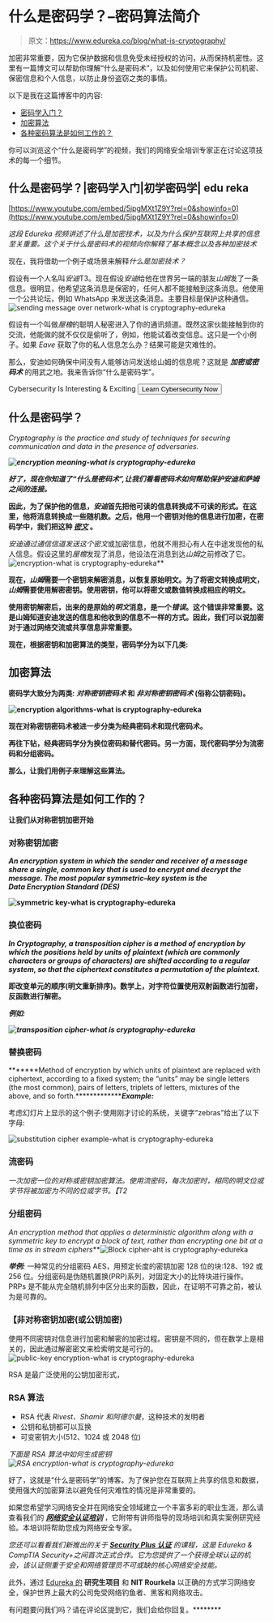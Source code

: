 # 什么是密码学？–密码算法简介

> 原文：<https://www.edureka.co/blog/what-is-cryptography/>

加密非常重要，因为它保护数据和信息免受未经授权的访问，从而保持机密性。这里有一篇博文可以帮助你理解“什么是密码术”，以及如何使用它来保护公司机密、保密信息和个人信息，以防止身份盗窃之类的事情。

以下是我在这篇博客中的内容:

*   [密码学入门？](#Encrypt)
*   [加密算法](#Encryptalgo)
*   [各种密码算法是如何工作的？](#Encryptworks)

你可以浏览这个“什么是密码学”的视频，我们的[](https://www.edureka.co/cybersecurity-certification-training)网络安全培训专家正在讨论这项技术的每一个细节。

## **什么是密码学？|密码学入门|初学密码学| edu reka**



[https://www.youtube.com/embed/5jpgMXt1Z9Y?rel=0&showinfo=0](https://www.youtube.com/embed/5jpgMXt1Z9Y?rel=0&showinfo=0)

*这段 Edureka 视频讲述了什么是加密技术，以及为什么保护互联网上共享的信息至关重要。这个关于什么是密码术的视频向你解释了基本概念以及各种加密技术*

现在，我将借助一个例子或场景来解释*什么是加密技术？*

假设有一个人名叫*安迪*T3。现在假设*安迪*给他在世界另一端的朋友*山姆*发了一条信息。很明显，他希望这条消息是保密的，任何人都不能接触到这条消息。他使用一个公共论坛，例如 WhatsApp 来发送这条消息。主要目标是保护这种通信。 ![sending message over network-what is cryptography-edureka](img/8409733e187391ca3ee3c4e490ed355d.png)

假设有一个叫做*屋檐*的聪明人秘密进入了你的通讯频道。既然这家伙能接触到你的交流，他能做的就不仅仅是偷听了，例如，他能试着改变信息。这只是一个小例子。如果 *Eave* 获取了你的私人信息怎么办？结果可能是灾难性的。

那么，安迪如何确保中间没有人能够访问发送给山姆的信息呢？这就是 ***加密或密码术*** 的用武之地。我来告诉你“什么是密码学”。

Cybersecurity Is Interesting & Exciting [<button>Learn Cybersecurity Now</button>](https://www.edureka.co/cybersecurity-certification-training)

## **什么是密码学？**

*Cryptography is the practice and study of techniques for securing communication and data in the presence of adversaries.*

***![encryption meaning-what is cryptography-edureka](img/a19c5926c9e8fbf68cfc5a39b1bee4f1.png)***

***好了，现在你知道了“什么是密码术”,让我们看看密码术如何帮助保护安迪和萨姆之间的连接。***

**因此，为了保护他的信息，*安迪*首先把他可读的信息转换成不可读的形式。在这里，他将消息转换成一些随机数。之后，他用一个密钥对他的信息进行加密，在密码学中，我们把这种 [***密文***](https://en.wikipedia.org/wiki/Ciphertext) 。**

***安迪*通过通信信道发送这个*密文*或加密信息，他就不用担心有人在中途发现他的私人信息。假设这里的*屋檐*发现了消息，他设法在消息到达*山姆*之前修改了它。![encryption-what is cryptography-edureka](img/a3169688cdb075a7b85ca7e687228b75.png)**

**现在，*山姆*需要一个密钥来解密消息，以恢复原始明文。为了将密文转换成明文，*山姆*需要使用解密密钥。使用密钥，他可以将密文或数值转换成相应的明文。**

**使用密钥解密后，出来的是原始的*明文*消息，是一个*错误*。这个错误非常重要。这是山姆知道安迪发送的信息和他收到的信息不一样的方式。因此，我们可以说加密对于通过网络交流或共享信息非常重要。**

**现在，根据密钥和加密算法的类型，密码学分为以下几类:**

## ****加密算法****

**密码学大致分为两类: ***对称密钥密码术*** 和 ***非对称密钥密码术*** (俗称公钥密码)。**

**![encryption algorithms-what is cryptography-edureka](img/e83a381670695814b53eea4fe1bbc5b5.png)**

**现在对称密钥密码术被进一步分类为经典密码术和现代密码术。**

**再往下钻，经典密码学分为换位密码和替代密码。另一方面，现代密码学分为流密码和分组密码。**

**那么，让我们用例子来理解这些算法。**

## ****各种密码算法是如何工作的？****

**让我们从对称密钥加密开始**

### ****对称密钥加密****

***An encryption system in which the sender and receiver of a message share a single, common key that is used to encrypt and decrypt the message. The most popular symmetric–key system is the Data Encryption Standard (DES)***

****![symmetric key-what is cryptography-edureka](img/88e195bf12a81d1650794a7e75c7279f.png)****

### ******换位密码******

*****In Cryptography, a transposition cipher is a method of encryption by which the positions held by units of plaintext (which are commonly characters or groups of characters) are shifted according to a regular system, so that the ciphertext constitutes a permutation of the plaintext.*****

******即改变单元的顺序(明文重新排序)。数学上，对字符位置使用双射函数进行加密，反函数进行解密。******

*********例如:*********

*********![transposition cipher-what is cryptography-edureka](img/e227d0c1e0758f69d7cec29461278dfb.png)*********

### ********替换密码********

*******Method of encryption by which units of plaintext are replaced with ciphertext, according to a fixed system; the “units” may be single letters (the most common), pairs of letters, triplets of letters, mixtures of the above, and so forth.****************Example:***

考虑幻灯片上显示的这个例子:使用刚才讨论的系统，关键字“zebras”给出了以下字母:

![substitution cipher example-what is cryptography-edureka](img/85a6f0054e3be5f98bee144fcf9bebd9.png)

### **流密码**

*一次加密一位的对称或密钥加密算法。使用流密码，每次加密时，相同的明文位或字节将被加密为不同的位或字节。【T2*

### **分组密码**

*An encryption method that applies a deterministic algorithm along with a symmetric key to encrypt a block of text, rather than encrypting one bit at a time as in stream ciphers***![Block cipher-aht is cryptography-edureka](img/873bc1c954a1c9017895c626fc4593a8.png)

***举例:*** 一种常见的分组密码 AES，用预定长度的密钥加密 128 位的块:128、192 或 256 位。分组密码是伪随机置换(PRP)系列，对固定大小的比特块进行操作。PRPs 是不能从完全随机排列中区分出来的函数，因此，在证明不可靠之前，被认为是可靠的。

### **【非对称密钥加密(或公钥加密)**

使用不同密钥对信息进行加密和解密的加密过程。密钥是不同的，但在数学上是相关的，因此通过解密密文来检索明文是可行的。![public-key encryption-what is cryptography-edureka](img/5ef0db60f3966de97d71f59750bd8d74.png)

RSA 是最广泛使用的公钥加密形式，

### **RSA 算法**

*   RSA 代表 *Rivest、Shamir 和阿德尔曼*，这种技术的发明者
*   公钥和私钥都可以互换
*   可变密钥大小(512、1024 或 2048 位)

*下面是 RSA 算法中如何生成密钥* *![RSA encryption-what is cryptography-edureka](img/0344b33a526a58b990cce1e757140afc.png)*

好了，这就是“什么是密码学”的博客。为了保护您在互联网上共享的信息和数据，使用强大的加密算法以避免任何灾难性的情况是非常重要的。

如果您希望学习网络安全并在网络安全领域建立一个丰富多彩的职业生涯，那么请查看我们的 [***网络安全认证培训***](https://www.edureka.co/cybersecurity-certification-training) ，它附带有讲师指导的现场培训和真实案例研究经验。本培训将帮助您成为网络安全专家。

*您还可以看看我们新推出的关于 [**Security Plus 认证**](https://www.edureka.co/comptia-security-plus-certification-training) 的课程，这是 Edureka & CompTIA Security+之间首次正式合作。它为您提供了一个获得全球认证的机会，该认证侧重于安全和网络管理员不可或缺的核心网络安全技能。*

此外，通过 [Edureka 的](https://www.edureka.co/post-graduate/cybersecurity) **研究生项目** 和 **NIT Rourkela** 以正确的方式学习网络安全，保护世界上最大的公司免受网络钓鱼者、黑客和网络攻击。

有问题要问我们吗？请在评论区提到它，我们会给你回复。********
